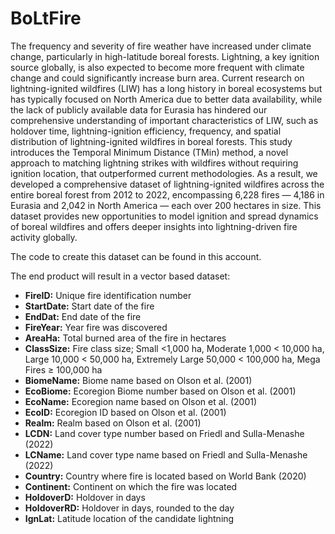 # BoLtFire
The frequency and severity of fire weather have increased under climate change, particularly in high-latitude boreal forests. Lightning, a key ignition source globally, is also expected to become more frequent with climate change and could significantly increase burn area. Current research on lightning-ignited wildfires (LIW) has a long history in boreal ecosystems but has typically focused on North America due to better data availability, while the lack of publicly available data for Eurasia has hindered our comprehensive understanding of important characteristics of LIW, such as holdover time, lightning-ignition efficiency, frequency, and spatial distribution of lightning-ignited wildfires in boreal forests. This study introduces the Temporal Minimum Distance (TMin) method, a novel approach to matching lightning strikes with wildfires without requiring ignition location, that outperformed current methodologies. As a result, we developed a comprehensive dataset of lightning-ignited wildfires across the entire boreal forest from 2012 to 2022, encompassing 6,228 fires — 4,186 in Eurasia and 2,042 in North America — each over 200 hectares in size. This dataset provides new opportunities to model ignition and spread dynamics of boreal wildfires and offers deeper insights into lightning-driven fire activity globally. 

The code to create this dataset can be found in this account. 

The end product will result in a vector based dataset:
- **FireID:**	Unique fire identification number
- **StartDate:** Start date of the fire
- **EndDat:**	End date of the fire
- **FireYear:**	Year fire was discovered
- **AreaHa:**	Total burned area of the fire in hectares
- **ClassSize:**	Fire class size; Small <1,000 ha, Moderate 1,000 < 10,000 ha, Large 10,000 < 50,000 ha, Extremely Large 50,000 < 100,000 ha, Mega Fires ≥ 100,000 ha
- **BiomeName:**	Biome name based on Olson et al. (2001)
- **EcoBiome:**	Ecoregion Biome number based on Olson et al. (2001)
- **EcoName:**	Ecoregion name based on Olson et al. (2001)
- **EcoID:** Ecoregion ID based on Olson et al. (2001)
- **Realm:**	Realm based on Olson et al. (2001)
- **LCDN:**	Land cover type number based on Friedl and Sulla-Menashe (2022)
- **LCName:**	Land cover type name based on Friedl and Sulla-Menashe (2022)
- **Country:**	Country where fire is located based on World Bank (2020)
- **Continent:** Continent on which the fire was located
- **HoldoverD:**	Holdover in days
- **HoldoverRD:** Holdover in days, rounded to the day
- **IgnLat:**	Latitude location of the candidate lightning


